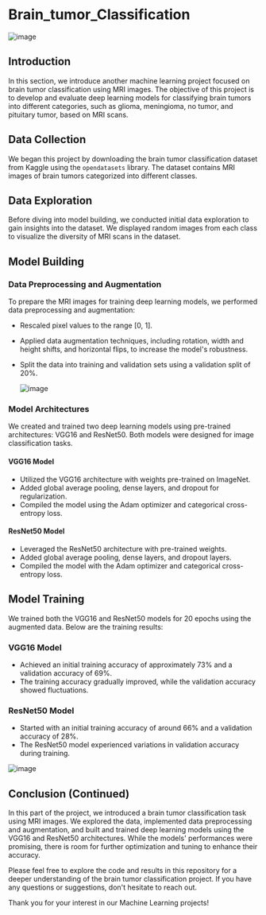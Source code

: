 # Brain_tumor_Classification

![image](https://github.com/AkshayRamakrishnann/Brain_tumor_Classification/assets/111365771/392b9426-352b-4ec7-919d-be7f3ddf75d3)


## Introduction 

In this section, we introduce another machine learning project focused on brain tumor classification using MRI images. The objective of this project is to develop and evaluate deep learning models for classifying brain tumors into different categories, such as glioma, meningioma, no tumor, and pituitary tumor, based on MRI scans.

## Data Collection

We began this project by downloading the brain tumor classification dataset from Kaggle using the `opendatasets` library. The dataset contains MRI images of brain tumors categorized into different classes.

## Data Exploration

Before diving into model building, we conducted initial data exploration to gain insights into the dataset. We displayed random images from each class to visualize the diversity of MRI scans in the dataset.

## Model Building

### Data Preprocessing and Augmentation

To prepare the MRI images for training deep learning models, we performed data preprocessing and augmentation:

- Rescaled pixel values to the range [0, 1].
- Applied data augmentation techniques, including rotation, width and height shifts, and horizontal flips, to increase the model's robustness.
- Split the data into training and validation sets using a validation split of 20%.

  ![image](https://github.com/AkshayRamakrishnann/Brain_tumor_Classification/assets/111365771/26e3fbcc-db20-4717-ac6c-4702f583202d)


### Model Architectures

We created and trained two deep learning models using pre-trained architectures: VGG16 and ResNet50. Both models were designed for image classification tasks.

#### VGG16 Model

- Utilized the VGG16 architecture with weights pre-trained on ImageNet.
- Added global average pooling, dense layers, and dropout for regularization.
- Compiled the model using the Adam optimizer and categorical cross-entropy loss.

#### ResNet50 Model

- Leveraged the ResNet50 architecture with pre-trained weights.
- Added global average pooling, dense layers, and dropout layers.
- Compiled the model with the Adam optimizer and categorical cross-entropy loss.

## Model Training

We trained both the VGG16 and ResNet50 models for 20 epochs using the augmented data. Below are the training results:

### VGG16 Model

- Achieved an initial training accuracy of approximately 73% and a validation accuracy of 69%.
- The training accuracy gradually improved, while the validation accuracy showed fluctuations.

### ResNet50 Model

- Started with an initial training accuracy of around 66% and a validation accuracy of 28%.
- The ResNet50 model experienced variations in validation accuracy during training.

![image](https://github.com/AkshayRamakrishnann/Brain_tumor_Classification/assets/111365771/a433621f-c225-481c-8b42-3e9b6090ea55)


## Conclusion (Continued)

In this part of the project, we introduced a brain tumor classification task using MRI images. We explored the data, implemented data preprocessing and augmentation, and built and trained deep learning models using the VGG16 and ResNet50 architectures. While the models' performances were promising, there is room for further optimization and tuning to enhance their accuracy.

Please feel free to explore the code and results in this repository for a deeper understanding of the brain tumor classification project. If you have any questions or suggestions, don't hesitate to reach out.

Thank you for your interest in our Machine Learning projects!
